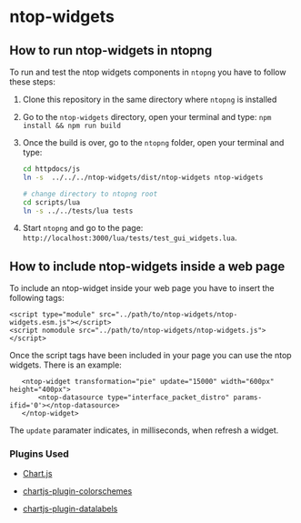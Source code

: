 # ntop-widgets

## How to run ntop-widgets in ntopng

To run and test the ntop widgets components in `ntopng` you have to follow these steps:

1. Clone this repository in the same directory where `ntopng` is installed
2. Go to the `ntop-widgets` directory, open your terminal and type: `npm install && npm run build`
3. Once the build is over, go to the `ntopng` folder, open your terminal and type:

    ```bash
    cd httpdocs/js
    ln -s  ../../../ntop-widgets/dist/ntop-widgets ntop-widgets

    # change directory to ntopng root
    cd scripts/lua
    ln -s ../../tests/lua tests
    ```

4. Start `ntopng` and go to the page: `http://localhost:3000/lua/tests/test_gui_widgets.lua`.

## How to include ntop-widgets inside a web page

To include an ntop-widget inside your web page you have to insert the following tags:

```html5
<script type="module" src="../path/to/ntop-widgets/ntop-widgets.esm.js"></script>
<script nomodule src="../path/to/ntop-widgets/ntop-widgets.js"></script>
```

Once the script tags have been included in your page you can use the ntop widgets. There is an example:

```html5
   <ntop-widget transformation="pie" update="15000" width="600px" height="400px">
       <ntop-datasource type="interface_packet_distro" params-ifid='0'></ntop-datasource>
   </ntop-widget>
```

The `update` paramater indicates, in milliseconds, when refresh a widget.

### Plugins Used

* [Chart.js](https://www.chartjs.org/)

* [chartjs-plugin-colorschemes](https://github.com/nagix/chartjs-plugin-colorschemes)

* [chartjs-plugin-datalabels](https://github.com/chartjs/chartjs-plugin-datalabels)